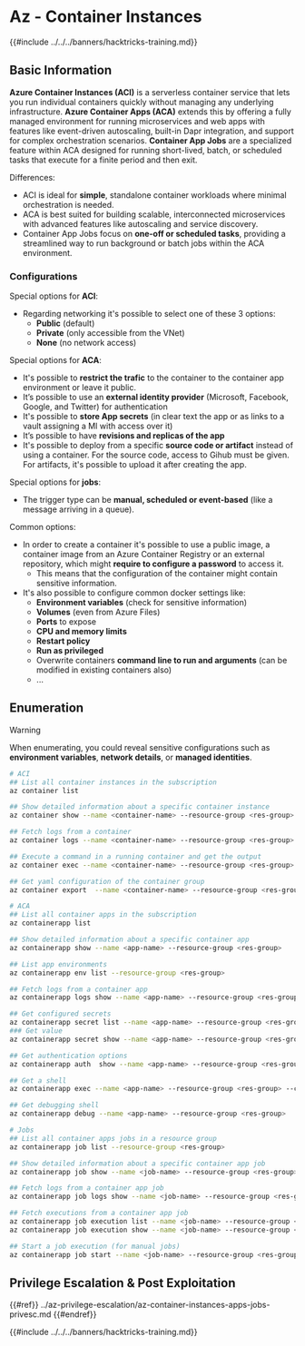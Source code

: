 # Az - Container Instances

{{#include ../../../banners/hacktricks-training.md}}

## Basic Information

**Azure Container Instances (ACI)** is a serverless container service that lets you run individual containers quickly without managing any underlying infrastructure. **Azure Container Apps (ACA)** extends this by offering a fully managed environment for running microservices and web apps with features like event-driven autoscaling, built-in Dapr integration, and support for complex orchestration scenarios. **Container App Jobs** are a specialized feature within ACA designed for running short-lived, batch, or scheduled tasks that execute for a finite period and then exit.

Differences:
- ACI is ideal for **simple**, standalone container workloads where minimal orchestration is needed.
- ACA is best suited for building scalable, interconnected microservices with advanced features like autoscaling and service discovery.
- Container App Jobs focus on **one-off or scheduled tasks**, providing a streamlined way to run background or batch jobs within the ACA environment.


### Configurations

Special options for **ACI**:
- Regarding networking it's possible to select one of these 3 options:
  - **Public** (default)
  - **Private** (only accessible from the VNet)
  - **None** (no network access)

Special options for **ACA**:
- It's possible to **restrict the trafic** to the container to the container app environment or leave it public.
- It’s possible to use an **external identity provider** (Microsoft, Facebook, Google, and Twitter) for authentication
- It's possible to **store App secrets** (in clear text the app or as links to a vault assigning a MI with access over it)
- It’s possible to have **revisions and replicas of the app**
- It's possible to deploy from a specific **source code or artifact** instead of using a container. For the source code, access to Gihub must be given. For artifacts, it's possible to upload it after creating the app.

Special options for **jobs**:
- The trigger type can be **manual, scheduled or event-based** (like a message arriving in a queue).

Common options:
- In order to create a container it's possible to use a public image, a container image from an Azure Container Registry or an external repository, which might **require to configure a password** to access it.
  - This means that the configuration of the container might contain sensitive information.
- It's also possible to configure common docker settings like:
  - **Environment variables** (check for sensitive information)
  - **Volumes** (even from Azure Files)
  - **Ports** to expose
  - **CPU and memory limits**
  - **Restart policy**
  - **Run as privileged**
  - Overwrite containers **command line to run and arguments** (can be modified in existing containers also)
  - ...

## Enumeration

> [!WARNING]
> When enumerating, you could reveal sensitive configurations such as **environment variables**, **network details**, or **managed identities**.

```bash
# ACI
## List all container instances in the subscription
az container list

## Show detailed information about a specific container instance
az container show --name <container-name> --resource-group <res-group>

## Fetch logs from a container
az container logs --name <container-name> --resource-group <res-group>

## Execute a command in a running container and get the output
az container exec --name <container-name> --resource-group <res-group> --exec-command "/bin/sh" # Get a shell

## Get yaml configuration of the container group
az container export  --name <container-name> --resource-group <res-group> --file </path/local/file.yml>

# ACA
## List all container apps in the subscription
az containerapp list

## Show detailed information about a specific container app
az containerapp show --name <app-name> --resource-group <res-group>

## List app environments
az containerapp env list --resource-group <res-group>

## Fetch logs from a container app
az containerapp logs show --name <app-name> --resource-group <res-group>

## Get configured secrets
az containerapp secret list --name <app-name> --resource-group <res-group>
### Get value
az containerapp secret show --name <app-name> --resource-group <res-group> --secret-name <secret-name>

## Get authentication options
az containerapp auth  show --name <app-name> --resource-group <res-group>

## Get a shell
az containerapp exec --name <app-name> --resource-group <res-group> --command "sh"

## Get debugging shell
az containerapp debug --name <app-name> --resource-group <res-group>

# Jobs
## List all container apps jobs in a resource group
az containerapp job list --resource-group <res-group>

## Show detailed information about a specific container app job
az containerapp job show --name <job-name> --resource-group <res-group>

## Fetch logs from a container app job
az containerapp job logs show --name <job-name> --resource-group <res-group>

## Fetch executions from a container app job
az containerapp job execution list --name <job-name> --resource-group <res-group>
az containerapp job execution show --name <job-name> --resource-group <res-group> --job-execution-name <job-execution>

## Start a job execution (for manual jobs)
az containerapp job start --name <job-name> --resource-group <res-group>
```

## Privilege Escalation & Post Exploitation

{{#ref}}
../az-privilege-escalation/az-container-instances-apps-jobs-privesc.md
{{#endref}}

{{#include ../../../banners/hacktricks-training.md}}
